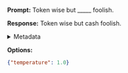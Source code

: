 **Prompt:**
Token wise but _____ foolish.

**Response:**
Token wise but cash foolish.

<details><summary>Metadata</summary>

- Duration: 596 ms
- Datetime: 2023-09-02T22:12:30.282153
- Model: gpt-3.5-turbo-0613

</details>

**Options:**
```json
{"temperature": 1.0}
```

